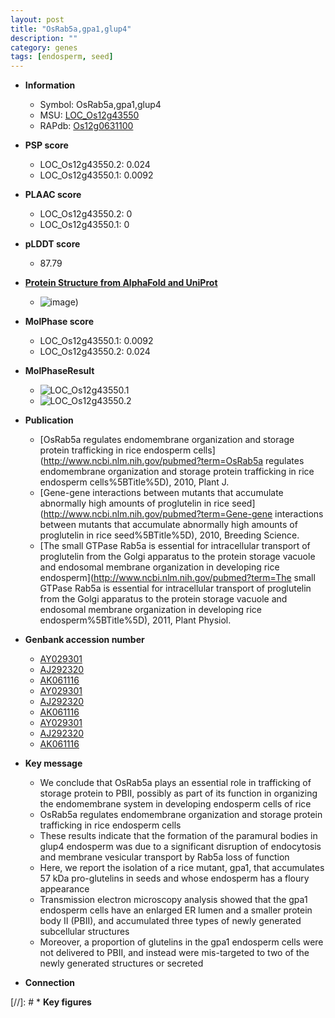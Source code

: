 ```yaml
---
layout: post
title: "OsRab5a,gpa1,glup4"
description: ""
category: genes
tags: [endosperm, seed]
---
```


* **Information**  
    + Symbol: OsRab5a,gpa1,glup4  
    + MSU: [LOC_Os12g43550](http://rice.plantbiology.msu.edu/cgi-bin/ORF_infopage.cgi?orf=LOC_Os12g43550)  
    + RAPdb: [Os12g0631100](http://rapdb.dna.affrc.go.jp/viewer/gbrowse_details/irgsp1?name=Os12g0631100)  

* **PSP score**  
    + LOC_Os12g43550.2: 0.024 
    + LOC_Os12g43550.1: 0.0092 

* **PLAAC score**  
    + LOC_Os12g43550.2: 0 
    + LOC_Os12g43550.1: 0 

* **pLDDT score**
    + 87.79

* **[Protein Structure from AlphaFold and UniProt](https://www.uniprot.org/uniprotkb/Q0ILQ6/entry#structure)**
    + ![image](https://ricepsp.github.io/images/Q0/AF-Q0ILQ6-F1.png))

* **MolPhase score**
    + LOC_Os12g43550.1: 0.0092
    + LOC_Os12g43550.2: 0.024

* **MolPhaseResult**
    + ![LOC_Os12g43550.1](https://ricepsp.github.io/pictures/LOC_Os12g/LOC_Os12g43550.1.png)
    + ![LOC_Os12g43550.2](https://ricepsp.github.io/pictures/LOC_Os12g/LOC_Os12g43550.2.png)

* **Publication**  
    + [OsRab5a regulates endomembrane organization and storage protein trafficking in rice endosperm cells](http://www.ncbi.nlm.nih.gov/pubmed?term=OsRab5a regulates endomembrane organization and storage protein trafficking in rice endosperm cells%5BTitle%5D), 2010, Plant J.
    + [Gene-gene interactions between mutants that accumulate abnormally high amounts of proglutelin in rice seed](http://www.ncbi.nlm.nih.gov/pubmed?term=Gene-gene interactions between mutants that accumulate abnormally high amounts of proglutelin in rice seed%5BTitle%5D), 2010, Breeding Science.
    + [The small GTPase Rab5a is essential for intracellular transport of proglutelin from the Golgi apparatus to the protein storage vacuole and endosomal membrane organization in developing rice endosperm](http://www.ncbi.nlm.nih.gov/pubmed?term=The small GTPase Rab5a is essential for intracellular transport of proglutelin from the Golgi apparatus to the protein storage vacuole and endosomal membrane organization in developing rice endosperm%5BTitle%5D), 2011, Plant Physiol.

* **Genbank accession number**  
    + [AY029301](http://www.ncbi.nlm.nih.gov/nuccore/AY029301)
    + [AJ292320](http://www.ncbi.nlm.nih.gov/nuccore/AJ292320)
    + [AK061116](http://www.ncbi.nlm.nih.gov/nuccore/AK061116)
    + [AY029301](http://www.ncbi.nlm.nih.gov/nuccore/AY029301)
    + [AJ292320](http://www.ncbi.nlm.nih.gov/nuccore/AJ292320)
    + [AK061116](http://www.ncbi.nlm.nih.gov/nuccore/AK061116)
    + [AY029301](http://www.ncbi.nlm.nih.gov/nuccore/AY029301)
    + [AJ292320](http://www.ncbi.nlm.nih.gov/nuccore/AJ292320)
    + [AK061116](http://www.ncbi.nlm.nih.gov/nuccore/AK061116)

* **Key message**  
    + We conclude that OsRab5a plays an essential role in trafficking of storage protein to PBII, possibly as part of its function in organizing the endomembrane system in developing endosperm cells of rice
    + OsRab5a regulates endomembrane organization and storage protein trafficking in rice endosperm cells
    + These results indicate that the formation of the paramural bodies in glup4 endosperm was due to a significant disruption of endocytosis and membrane vesicular transport by Rab5a loss of function
    + Here, we report the isolation of a rice mutant, gpa1, that accumulates 57 kDa pro-glutelins in seeds and whose endosperm has a floury appearance
    + Transmission electron microscopy analysis showed that the gpa1 endosperm cells have an enlarged ER lumen and a smaller protein body II (PBII), and accumulated three types of newly generated subcellular structures
    + Moreover, a proportion of glutelins in the gpa1 endosperm cells were not delivered to PBII, and instead were mis-targeted to two of the newly generated structures or secreted

* **Connection**  

[//]: # * **Key figures**  


